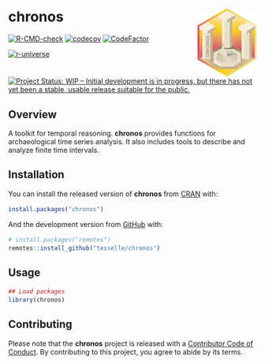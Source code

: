 
<!-- README.md is generated from README.Rmd. Please edit that file -->

# chronos <img width=120px src="man/figures/logo.png" align="right" />

<!-- badges: start -->

[![R-CMD-check](https://github.com/tesselle/chronos/workflows/R-CMD-check/badge.svg)](https://github.com/tesselle/chronos/actions)
[![codecov](https://codecov.io/gh/tesselle/chronos/branch/main/graph/badge.svg?token=UgoOXsZW86)](https://codecov.io/gh/tesselle/chronos)
[![CodeFactor](https://www.codefactor.io/repository/github/tesselle/chronos/badge/main)](https://www.codefactor.io/repository/github/tesselle/chronos/overview/main)

<a href="https://tesselle.r-universe.dev" class="pkgdown-devel"><img
src="https://tesselle.r-universe.dev/badges/chronos"
alt="r-universe" /></a>

[![Project Status: WIP – Initial development is in progress, but there
has not yet been a stable, usable release suitable for the
public.](https://www.repostatus.org/badges/latest/wip.svg)](https://www.repostatus.org/#wip)
<!-- badges: end -->

## Overview

A toolkit for temporal reasoning. **chronos** provides functions for
archaeological time series analysis. It also includes tools to describe
and analyze finite time intervals.

## Installation

You can install the released version of **chronos** from
[CRAN](https://CRAN.R-project.org) with:

``` r
install.packages("chronos")
```

And the development version from [GitHub](https://github.com/) with:

``` r
# install.packages("remotes")
remotes::install_github("tesselle/chronos")
```

## Usage

``` r
## Load packages
library(chronos)
```

## Contributing

Please note that the **chronos** project is released with a [Contributor
Code of Conduct](https://www.tesselle.org/conduct.html). By contributing
to this project, you agree to abide by its terms.

